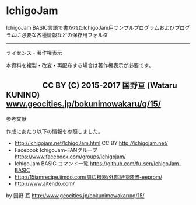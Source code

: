 # IchigoJam
IchigoJam BASIC言語で書かれたIchigoJam用サンプルプログラムおよびプログラムに必要な各種情報などの保存用フォルダ  

----------------------------------------------------------------
ライセンス・著作権表示

本資料を複製・改変・再配布する場合は著作権表示が必要です。

                     CC BY (C) 2015-2017 国野亘 (Wataru KUNINO)
                           www.geocities.jp/bokunimowakaru/q/15/
----------------------------------------------------------------
参考文献

作成にあたり以下の情報を参照しました。  
- http://ichigojam.net/IchigoJam.html CC BY http://ichigojam.net/  
- Facebook IchigoJam-FANグループ https://www.facebook.com/groups/ichigojam/  
- IchigoJam BASIC コマンド一覧 https://github.com/fu-sen/IchigoJam-BASIC  
- http://15jamrecipe.jimdo.com/周辺機器/外部記憶装置-eeprom/  
- http://www.aitendo.com/  

by 国野 亘 http://www.geocities.jp/bokunimowakaru/q/15/
